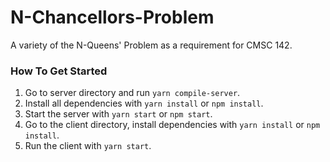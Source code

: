 # N-Chancellors-Problem
A variety of the N-Queens' Problem as a requirement for CMSC 142.

### How To Get Started
1. Go to server directory and run `yarn compile-server`.
2. Install all dependencies with `yarn install` or `npm install`.
3. Start the server with `yarn start` or `npm start`.
4. Go to the client directory, install dependencies with `yarn install` or `npm install`.
5. Run the client with `yarn start`.
